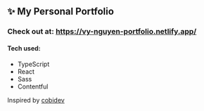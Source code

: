 ## ✨ My Personal Portfolio 

### Check out at: https://vy-nguyen-portfolio.netlify.app/

#### Tech used:
- TypeScript
- React
- Sass
- Contentful

Inspired by [cobidev](https://github.com/cobidev)
